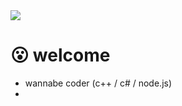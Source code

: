  <img src="https://spotify-github-profile.kittinanx.com/api/view?uid=3fub3akypt6t1c840enp9pra7&cover_image=true&theme=natemoo-re&show_offline=false&background_color=121212&interchange=false&bar_color=53b14f&bar_color_cover=false">

# 😮 welcome
- wannabe coder (c++ / c# / node.js)
- 
